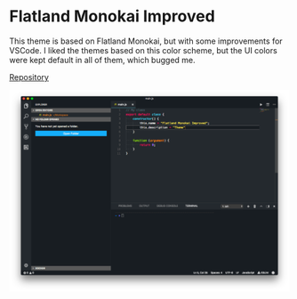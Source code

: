 # Flatland Monokai Improved

This theme is based on Flatland Monokai, but with some improvements for VSCode. I liked the themes based on this color scheme, but the UI colors were kept default in all of them, which bugged me.

[Repository](https://github.com/MeirBon/flatland-monokai-improved.git)

![screenshot](https://github.com/MeirBon/flatland-monokai-improved/raw/master/screenshots/screenshot.png)